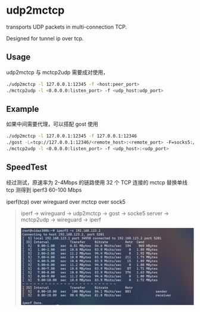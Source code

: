 # udp2mctcp

transports UDP packets in multi-connection TCP.

Designed for tunnel ip over tcp.

## Usage

udp2mctcp 与 mctcp2udp 需要成对使用，

```bash
./udp2mctcp -l 127.0.0.1:12345 -f <host:peer_port>
./mctcp2udp -l <0.0.0.0:listen_port> -f <udp_host:udp_port>
```

## Example

如果中间需要代理，可以搭配 gost 使用

```bash
./udp2mctcp -l 127.0.0.1:12345 -f 127.0.0.1:12346
./gost -L=tcp://127.0.0.1:12346/<remote_host>:<remote_port> -F=socks5://<socks5_host>:<socks5_port>
./mctcp2udp -l <0.0.0.0:listen_port> -f <udp_host>:<udp_port>
```

## SpeedTest

经过测试，原速率为 2-4Mbps 的链路使用 32 个 TCP 连接的 mctcp 替换单线 tcp 测得到 iperf3 60-100 Mbps

iperf(tcp) over wireguard over mctcp over sock5

> iperf -> wireguard -> udp2mctcp -> gost -> socke5 server -> mctcp2udp -> wireguard -> iperf
> 
> ![img.png](img.png)